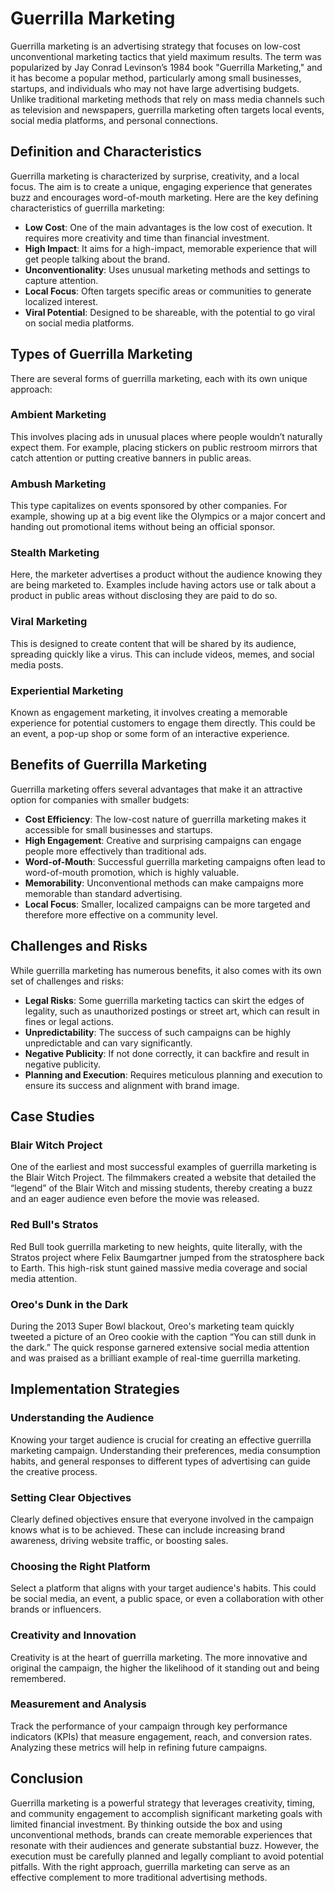 # Guerrilla Marketing

Guerrilla marketing is an advertising strategy that focuses on low-cost unconventional marketing tactics that yield maximum results. The term was popularized by Jay Conrad Levinson’s 1984 book "Guerrilla Marketing," and it has become a popular method, particularly among small businesses, startups, and individuals who may not have large advertising budgets. Unlike traditional marketing methods that rely on mass media channels such as television and newspapers, guerrilla marketing often targets local events, social media platforms, and personal connections.

## Definition and Characteristics

Guerrilla marketing is characterized by surprise, creativity, and a local focus. The aim is to create a unique, engaging experience that generates buzz and encourages word-of-mouth marketing. Here are the key defining characteristics of guerrilla marketing:

- **Low Cost**: One of the main advantages is the low cost of execution. It requires more creativity and time than financial investment.
- **High Impact**: It aims for a high-impact, memorable experience that will get people talking about the brand.
- **Unconventionality**: Uses unusual marketing methods and settings to capture attention.
- **Local Focus**: Often targets specific areas or communities to generate localized interest.
- **Viral Potential**: Designed to be shareable, with the potential to go viral on social media platforms.

## Types of Guerrilla Marketing

There are several forms of guerrilla marketing, each with its own unique approach:

### Ambient Marketing

This involves placing ads in unusual places where people wouldn’t naturally expect them. For example, placing stickers on public restroom mirrors that catch attention or putting creative banners in public areas.

### Ambush Marketing

This type capitalizes on events sponsored by other companies. For example, showing up at a big event like the Olympics or a major concert and handing out promotional items without being an official sponsor.

### Stealth Marketing

Here, the marketer advertises a product without the audience knowing they are being marketed to. Examples include having actors use or talk about a product in public areas without disclosing they are paid to do so.

### Viral Marketing

This is designed to create content that will be shared by its audience, spreading quickly like a virus. This can include videos, memes, and social media posts.

### Experiential Marketing

Known as engagement marketing, it involves creating a memorable experience for potential customers to engage them directly. This could be an event, a pop-up shop or some form of an interactive experience.

## Benefits of Guerrilla Marketing

Guerrilla marketing offers several advantages that make it an attractive option for companies with smaller budgets:

- **Cost Efficiency**: The low-cost nature of guerrilla marketing makes it accessible for small businesses and startups.
- **High Engagement**: Creative and surprising campaigns can engage people more effectively than traditional ads.
- **Word-of-Mouth**: Successful guerrilla marketing campaigns often lead to word-of-mouth promotion, which is highly valuable.
- **Memorability**: Unconventional methods can make campaigns more memorable than standard advertising.
- **Local Focus**: Smaller, localized campaigns can be more targeted and therefore more effective on a community level.

## Challenges and Risks

While guerrilla marketing has numerous benefits, it also comes with its own set of challenges and risks:

- **Legal Risks**: Some guerrilla marketing tactics can skirt the edges of legality, such as unauthorized postings or street art, which can result in fines or legal actions.
- **Unpredictability**: The success of such campaigns can be highly unpredictable and can vary significantly.
- **Negative Publicity**: If not done correctly, it can backfire and result in negative publicity.
- **Planning and Execution**: Requires meticulous planning and execution to ensure its success and alignment with brand image.
  
## Case Studies

### Blair Witch Project

One of the earliest and most successful examples of guerrilla marketing is the Blair Witch Project. The filmmakers created a website that detailed the “legend” of the Blair Witch and missing students, thereby creating a buzz and an eager audience even before the movie was released.

### Red Bull's Stratos

Red Bull took guerrilla marketing to new heights, quite literally, with the Stratos project where Felix Baumgartner jumped from the stratosphere back to Earth. This high-risk stunt gained massive media coverage and social media attention.

### Oreo's Dunk in the Dark

During the 2013 Super Bowl blackout, Oreo's marketing team quickly tweeted a picture of an Oreo cookie with the caption “You can still dunk in the dark.” The quick response garnered extensive social media attention and was praised as a brilliant example of real-time guerrilla marketing.

## Implementation Strategies

### Understanding the Audience

Knowing your target audience is crucial for creating an effective guerrilla marketing campaign. Understanding their preferences, media consumption habits, and general responses to different types of advertising can guide the creative process.

### Setting Clear Objectives

Clearly defined objectives ensure that everyone involved in the campaign knows what is to be achieved. These can include increasing brand awareness, driving website traffic, or boosting sales.

### Choosing the Right Platform

Select a platform that aligns with your target audience's habits. This could be social media, an event, a public space, or even a collaboration with other brands or influencers.

### Creativity and Innovation

Creativity is at the heart of guerrilla marketing. The more innovative and original the campaign, the higher the likelihood of it standing out and being remembered.

### Measurement and Analysis

Track the performance of your campaign through key performance indicators (KPIs) that measure engagement, reach, and conversion rates. Analyzing these metrics will help in refining future campaigns.

## Conclusion

Guerrilla marketing is a powerful strategy that leverages creativity, timing, and community engagement to accomplish significant marketing goals with limited financial investment. By thinking outside the box and using unconventional methods, brands can create memorable experiences that resonate with their audiences and generate substantial buzz. However, the execution must be carefully planned and legally compliant to avoid potential pitfalls. With the right approach, guerrilla marketing can serve as an effective complement to more traditional advertising methods.